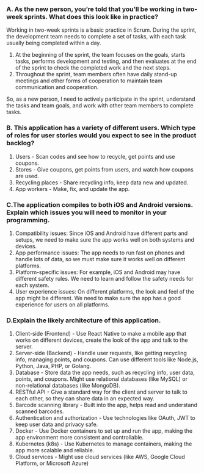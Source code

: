 ### A. As the new person, you’re told that you’ll be working in two-week sprints. What does this look like in practice? 

Working in two-week sprints is a basic practice in Scrum. During the sprint, the development team needs to complete a set of tasks, with each task usually being completed within a day. 

1. At the beginning of the sprint, the team focuses on the goals, starts tasks, performs development and testing, and then evaluates at the end of the sprint to check the completed work and the next steps.
2. Throughout the sprint, team members often have daily stand-up meetings and other forms of cooperation to maintain team communication and cooperation.

So, as a new person, I need to actively participate in the sprint, understand the tasks and team goals, and work with other team members to complete tasks.

### B. This application has a variety of different users. Which type of roles for user stories would you expect to see in the product backlog?

1. Users - Scan codes and see how to recycle, get points and use coupons.
2. Stores - Give coupons, get points from users, and watch how coupons are used.
3. Recycling places - Share recycling info, keep data new and updated.
4. App workers - Make, fix, and update the app.

### C.The application compiles to both iOS and Android versions. Explain which issues you will need to monitor in your programming.

1. Compatibility issues: Since iOS and Android have different parts and setups, we need to make sure the app works well on both systems and devices.
2. App performance issues: The app needs to run fast on phones and handle lots of data, so we must make sure it works well on different platforms.
3. Platform-specific issues: For example, iOS and Android may have different safety rules. We need to learn and follow the safety needs for each system.
4. User experience issues: On different platforms, the look and feel of the app might be different. We need to make sure the app has a good experience for users on all platforms.

### D.Explain the likely architecture of this application.

1. Client-side (Frontend) - Use React Native to make a mobile app that works on different devices, create the look of the app and talk to the server.
2. Server-side (Backend) - Handle user requests, like getting recycling info, managing points, and coupons. Can use different tools like Node.js, Python, Java, PHP, or Golang.
3. Database - Store data the app needs, such as recycling info, user data, points, and coupons. Might use relational databases (like MySQL) or non-relational databases (like MongoDB).
4. RESTful API - Give a standard way for the client and server to talk to each other, so they can share data in an expected way.
5. Barcode scanning library - Built into the app, helps read and understand scanned barcodes.
6. Authentication and authorization - Use technologies like OAuth, JWT to keep user data and privacy safe.
7. Docker - Use Docker containers to set up and run the app, making the app environment more consistent and controllable.
8. Kubernetes (k8s) - Use Kubernetes to manage containers, making the app more scalable and reliable.
9. Cloud services - Might use cloud services (like AWS, Google Cloud Platform, or Microsoft Azure)
